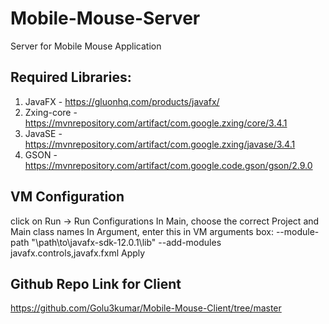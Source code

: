 # Mobile-Mouse-Server
Server for Mobile Mouse Application

## Required Libraries: 
1. JavaFX - https://gluonhq.com/products/javafx/
2. Zxing-core - https://mvnrepository.com/artifact/com.google.zxing/core/3.4.1
3. JavaSE - https://mvnrepository.com/artifact/com.google.zxing/javase/3.4.1
4. GSON - https://mvnrepository.com/artifact/com.google.code.gson/gson/2.9.0

## VM Configuration
click on Run -> Run Configurations
In Main, choose the correct Project and Main class names
In Argument, enter this in VM arguments box: --module-path "\path\to\javafx-sdk-12.0.1\lib" --add-modules javafx.controls,javafx.fxml
Apply

## Github Repo Link for Client
https://github.com/Golu3kumar/Mobile-Mouse-Client/tree/master
